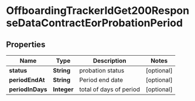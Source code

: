 

# OffboardingTrackerIdGet200ResponseDataContractEorProbationPeriod


## Properties

| Name | Type | Description | Notes |
|------------ | ------------- | ------------- | -------------|
|**status** | **String** | probation status |  [optional] |
|**periodEndAt** | **String** | Period end date |  [optional] |
|**periodInDays** | **Integer** | total of days of period |  [optional] |



